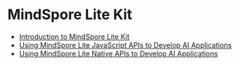 # MindSpore Lite Kit

- [Introduction to MindSpore Lite Kit](../ai/MindSpore-Lite-Kit-Introduction.md)
- [Using MindSpore Lite JavaScript APIs to Develop AI Applications](../ai/MindSpore-Lite-Kit-Introduction.md)
- [Using MindSpore Lite Native APIs to Develop AI Applications](../ai/mindspore-guidelines-based-native.md)

